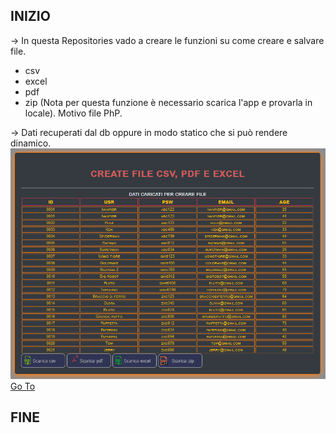 
## INIZIO ##

-> In questa Repositories vado a creare le funzioni su come creare e salvare file.<br />
<ul>
  <li>csv</li>
  <li>excel</li>
  <li>pdf</li>
  <li>zip (Nota per questa funzione è necessario scarica l'app e provarla in locale). Motivo file PhP.</li>
</ul>
-> Dati recuperati dal db oppure in modo statico che si può rendere dinamico.

<img src="img/screen-shot.png" alt="Sorry, not image" />
<a href="https://ivanpierdeveloper.github.io/create-file/" target="_blank">Go To</a>

## FINE ##

